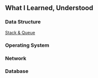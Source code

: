 ## What I Learned, Understood


### Data Structure
[Stack & Queue](https://github.com/jinkshower/learned/blob/main/DataStructure/StackAndQueue.md)

### Operating System

### Network

### Database
